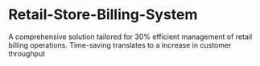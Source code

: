# Retail-Store-Billing-System
A comprehensive solution tailored for 30% efficient management of retail billing operations. Time-saving translates to a increase in customer throughput
